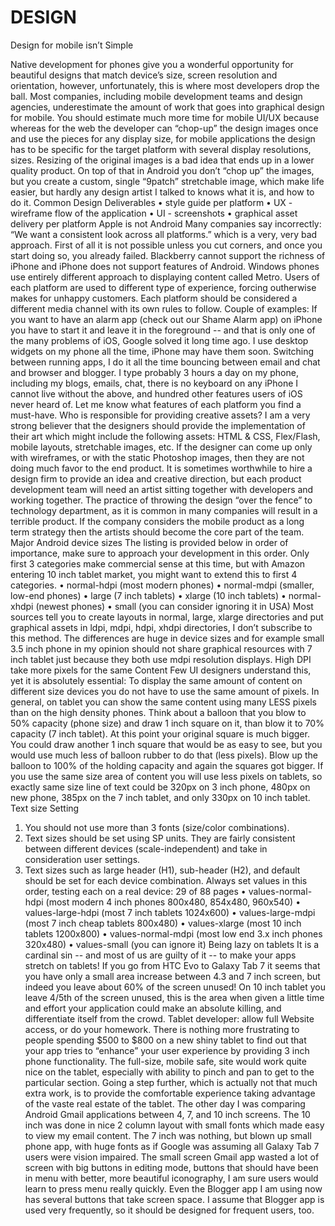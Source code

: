 # DESIGN


Design for mobile isn’t Simple


Native development for phones give you a wonderful opportunity for beautiful designs that match device’s size, screen resolution and orientation, however, unfortunately, this is where most developers drop the ball.
Most companies, including mobile development teams and design agencies, underestimate the amount of work that goes into graphical design for mobile. You should estimate much more time for mobile UI/UX because whereas for the web the developer can “chop-up” the design images once and use the pieces for any display size, for mobile applications the design has to be specific for the target platform with several display resolutions, sizes. Resizing of the original images is a bad idea that ends up in a lower quality product. On top of that in Android you don’t “chop up” the images, but you create a custom, single “9patch” stretchable image, which make life easier, but hardly any design artist I talked to knows what it is, and how to do it.
Common Design Deliverables
• style guide per platform
• UX - wireframe flow of the application
• UI - screenshots
• graphical asset delivery per platform
Apple is not Android
Many companies say incorrectly: “We want a consistent look across all platforms.” which is a very, very bad approach. First of all it is not possible unless you cut corners, and once you start doing so, you already failed.
Blackberry cannot support the richness of iPhone and iPhone does not support features of Android. Windows phones use entirely different approach to displaying content called Metro. Users of each platform are used to different type of experience, forcing outherwise makes for unhappy customers. Each platform should be considered a different media channel with its own rules to follow.
Couple of examples:
If you want to have an alarm app (check out our Shame Alarm app) on iPhone you have to start it and leave it in the foreground -- and that is only one of the many problems of iOS, Google solved it long time ago.
I use desktop widgets on my phone all the time, iPhone may have them soon.
Switching between running apps, I do it all the time bouncing between email and chat and browser and blogger.
I type probably 3 hours a day on my phone, including my blogs, emails, chat, there is no keyboard on any iPhone
I cannot live without the above, and hundred other features users of iOS never heard of.
Let me know what features of each platform you find a must-have.
Who is responsible for providing creative assets?
I am a very strong believer that the designers should provide the implementation of their art which might include the following assets: HTML & CSS, Flex/Flash, mobile layouts, stretchable images, etc. If the designer can come up only with wireframes, or with the static Photoshop images, then they are not doing much favor to the end product.
It is sometimes worthwhile to hire a design firm to provide an idea and creative direction, but each product development team will need an artist sitting together with developers and working together. The practice of throwing the design “over the fence” to technology department, as it is common in many companies will result in a terrible product. If the company considers the mobile product as a long term strategy then the artists should become the core part of the team.
Major Android device sizes
The listing is provided below in order of importance, make sure to approach your development in this order. Only first 3 categories make commercial sense at this time, but with Amazon entering 10 inch tablet market, you might want to extend this to first 4 categories.
• normal-hdpi (most modern phones)
• normal-mdpi (smaller, low-end phones)
• large (7 inch tablets)
• xlarge (10 inch tablets)
• normal-xhdpi (newest phones)
• small (you can consider  ignoring it in USA)
Most sources tell you to create layouts in normal, large, xlarge directories and put graphical assets in ldpi, mdpi, hdpi, xhdpi directories, I don’t subscribe to this method. The differences are huge in device sizes and for example small 3.5 inch phone in my opinion should not share graphical resources with 7 inch tablet just because they both use mdpi resolution displays.
High DPI take more pixels for the same Content Few UI designers understand this, yet it is absolutely essential:
To display the same amount of content on different size devices you do not have to use the same amount of pixels. In general, on tablet you can show the same content using many LESS pixels than on the high density phones.
Think about a balloon that you blow to 50% capacity (phone size) and draw 1 inch square on it, than blow it to 70% capacity (7 inch tablet). At this point your original square is much bigger. You could draw another 1 inch square that would be as easy to see, but you would use much less of balloon rubber to do that (less pixels). Blow up the balloon to 100% of the holding capacity and again the squares got bigger. If you use the same size area of content you will use less pixels on tablets, so exactly same size line of text could be 320px on 3 inch phone, 480px on new phone, 385px on the 7 inch tablet, and only 330px on 10 inch tablet.
Text size Setting
1) You should not use more than 3 fonts (size/color combinations).
2) Text sizes should be set using SP units. They are fairly consistent
between different devices (scale-independent) and take in consideration
user settings.
3) Text sizes such as large header (H1), sub-header (H2), and default
should be set for each device combination.
Always set values in this order, testing each on a real device:
29 of 88 pages
• values-normal-hdpi (most modern 4 inch phones 800x480, 854x480,
960x540)
• values-large-hdpi (most 7 inch tablets 1024x600)
• values-large-mdpi (most 7 inch cheap tablets 800x480)
• values-xlarge (most 10 inch tablets 1200x800)
• values-normal-mdpi (most low end 3.x inch phones 320x480)
• values-small (you can ignore it)
Being lazy on tablets
It is a cardinal sin -- and most of us are guilty of it -- to make your apps stretch on tablets! If you go from HTC Evo to Galaxy Tab 7 it seems that you have only a small area increase between 4.3 and 7 inch screen, but indeed you leave about 60% of the screen unused! On 10 inch tablet you leave 4/5th of the screen unused, this is the area when given a little time and effort your application could make an absolute killing, and differentiate itself from the crowd.
Tablet developer: allow full Website access, or do your homework.
There is nothing more frustrating to people spending $500 to $800 on a new shiny tablet to find out that your app tries to “enhance” your user experience by providing 3 inch phone functionality.
The full-size, mobile safe, site would work quite nice on the tablet, especially with ability to pinch and pan to get to the particular section.
Going a step further, which is actually not that much extra work, is to provide the comfortable experience taking advantage of the vaste real estate of the tablet.
The other day I was comparing Android Gmail applications between 4, 7, and 10 inch screens. The 10 inch was done in nice 2 column layout with small fonts which made easy to view my email content. The 7 inch was nothing, but blown up small phone app, with huge fonts as if Google was assuming all Galaxy Tab 7 users were vision impaired.
The small screen Gmail app wasted a lot of screen with big buttons in editing mode, buttons that should have been in menu with better, more beautiful iconography, I am sure users would learn to press menu really quickly.
Even the Blogger app I am using now has several buttons that take screen space. I assume that Blogger app is used very frequently, so it should be designed for frequent users, too.

